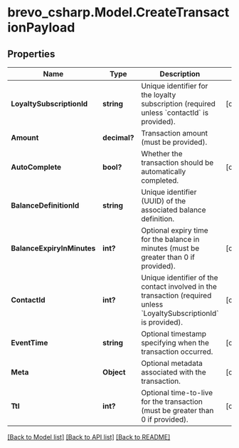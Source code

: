 # brevo_csharp.Model.CreateTransactionPayload
## Properties

Name | Type | Description | Notes
------------ | ------------- | ------------- | -------------
**LoyaltySubscriptionId** | **string** | Unique identifier for the loyalty subscription (required unless &#x60;contactId&#x60; is provided). | [optional] 
**Amount** | **decimal?** | Transaction amount (must be provided). | 
**AutoComplete** | **bool?** | Whether the transaction should be automatically completed. | [optional] 
**BalanceDefinitionId** | **string** | Unique identifier (UUID) of the associated balance definition. | 
**BalanceExpiryInMinutes** | **int?** | Optional expiry time for the balance in minutes (must be greater than 0 if provided). | [optional] 
**ContactId** | **int?** | Unique identifier of the contact involved in the transaction (required unless &#x60;LoyaltySubscriptionId&#x60; is provided). | [optional] 
**EventTime** | **string** | Optional timestamp specifying when the transaction occurred. | [optional] 
**Meta** | **Object** | Optional metadata associated with the transaction. | [optional] 
**Ttl** | **int?** | Optional time-to-live for the transaction (must be greater than 0 if provided). | [optional] 

[[Back to Model list]](../README.md#documentation-for-models) [[Back to API list]](../README.md#documentation-for-api-endpoints) [[Back to README]](../README.md)

